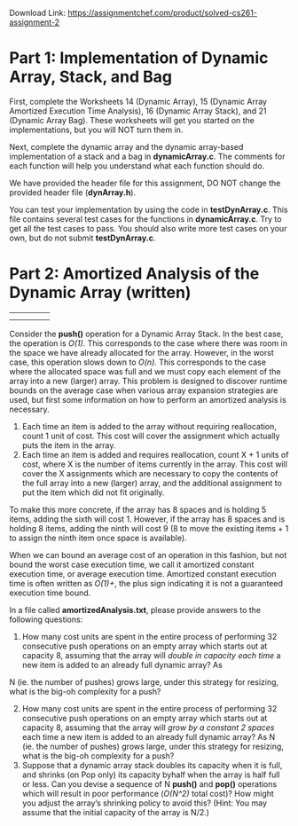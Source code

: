 Download Link: https://assignmentchef.com/product/solved-cs261-assignment-2
<br>
<h1>Part 1: Implementation of Dynamic Array, Stack, and Bag</h1>

First, complete the Worksheets 14 (Dynamic Array), 15 (Dynamic Array Amortized Execution Time Analysis), 16 (Dynamic Array Stack), and 21 (Dynamic Array Bag). These worksheets will get you started on the implementations, but you will NOT turn them in.

Next, complete the dynamic array and the dynamic array-based implementation of a stack and a bag in <strong>dynamicArray.c</strong>. The comments for each function will help you understand what each function should do.

We have provided the header file for this assignment, DO NOT change the provided header file (<strong>dynArray.h</strong>).

You can test your implementation by using the code in <strong>testDynArray.c</strong>. This file contains several test cases for the functions in <strong>dynamicArray.c</strong>. Try to get all the test cases to pass. You should also write more test cases on your own, but do not submit <strong>testDynArray.c</strong>.







<h1>Part 2: Amortized Analysis of the Dynamic Array (written)</h1>

<table>

 <tbody>

  <tr>

   <td width="41"></td>

  </tr>

  <tr>

   <td></td>

   <td></td>

  </tr>

 </tbody>

</table>

Consider the <strong>push()</strong> operation for a Dynamic Array Stack. In the best case, the operation is <em>O(1).</em> This corresponds to the case where there was room in the space we have already allocated for the array. However, in the worst case, this operation slows down to <em>O(n).</em> This corresponds to the case where the allocated space was full and we must copy each element of the array into a new (larger) array. This problem is designed to discover runtime bounds on the average case when various array expansion strategies are used, but first some information on how to perform an amortized analysis is necessary.

<ol>

 <li>Each time an item is added to the array without requiring reallocation, count 1 unit of cost. This cost will cover the assignment which actually puts the item in the array.</li>

 <li>Each time an item is added and requires reallocation, count X + 1 units of cost, where X is the number of items currently in the array. This cost will cover the X assignments which are necessary to copy the contents of the full array into a new (larger) array, and the additional assignment to put the item which did not fit originally.</li>

</ol>

To make this more concrete, if the array has 8 spaces and is holding 5 items, adding the sixth will cost 1. However, if the array has 8 spaces and is holding 8 items, adding the ninth will cost 9 (8 to move the existing items + 1 to assign the ninth item once space is available).

When we can bound an average cost of an operation in this fashion, but not bound the worst case execution time, we call it amortized constant execution time, or average execution time. Amortized constant execution time is often written as <em>O(1)+</em>, the plus sign indicating it is not a guaranteed execution time bound.

In a file called <strong>amortizedAnalysis.txt</strong>, please provide answers to the following questions:

<ol>

 <li>How many cost units are spent in the entire process of performing 32 consecutive push operations on an empty array which starts out at capacity 8, assuming that the array will <em>double in capacity each time</em> a new item is added to an already full dynamic array? As</li>

</ol>

N (ie. the number of pushes) grows large, under this strategy for resizing, what is the big-oh complexity for a push?

<ol start="2">

 <li>How many cost units are spent in the entire process of performing 32 consecutive push operations on an empty array which starts out at capacity 8, assuming that the array will <em>grow by a constant 2 spaces</em> each time a new item is added to an already full dynamic array? As N (ie. the number of pushes) grows large, under this strategy for resizing, what is the big-oh complexity for a push?</li>

 <li>Suppose that a dynamic array stack doubles its capacity when it is full, and shrinks (on Pop only) its capacity byhalf when the array is half full or less. Can you devise a sequence of N <strong>push()</strong> and <strong>pop()</strong> operations which will result in poor performance (<em>O(N^2)</em> total cost)? How might you adjust the array’s shrinking policy to avoid this? (Hint: You may assume that the initial capacity of the array is N/2.)</li>

</ol>